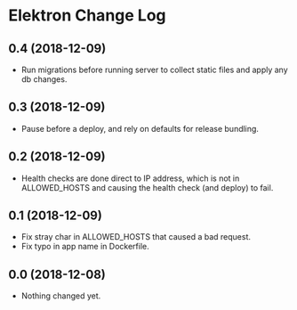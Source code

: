 Elektron Change Log
================

0.4 (2018-12-09)
----------------

- Run migrations before running server to collect static files and apply any db changes.


0.3 (2018-12-09)
----------------

- Pause before a deploy, and rely on defaults for release bundling.


0.2 (2018-12-09)
----------------

- Health checks are done direct to IP address, which is not in ALLOWED_HOSTS and causing the health check (and deploy) to fail.


0.1 (2018-12-09)
----------------

- Fix stray char in ALLOWED_HOSTS that caused a bad request.
- Fix typo in app name in Dockerfile.


0.0 (2018-12-08)
----------------

- Nothing changed yet.
